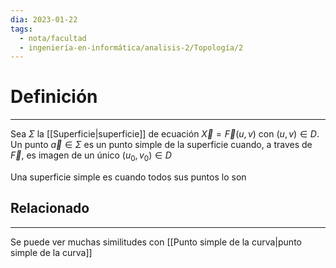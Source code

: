 ```yaml
---
dia: 2023-01-22
tags:
  - nota/facultad
  - ingeniería-en-informática/analisis-2/Topología/2
---
```

# Definición
---
Sea $\Sigma$ la [[Superficie|superficie]] de ecuación $\vec{X} = \vec{F}(u, v)$ con $(u, v) \in D$. Un punto $\vec{a} \in \Sigma$ es un punto simple de la superficie cuando, a traves de $\vec{F}$, es imagen de un único $(u_0, v_0) \in D$

Una superficie simple es cuando todos sus puntos lo son

## Relacionado
---
Se puede ver muchas similitudes con [[Punto simple de la curva|punto simple de la curva]]